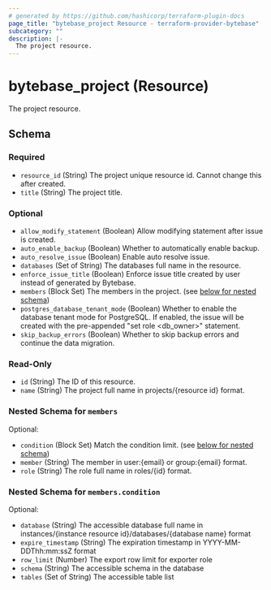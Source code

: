 ```yaml
---
# generated by https://github.com/hashicorp/terraform-plugin-docs
page_title: "bytebase_project Resource - terraform-provider-bytebase"
subcategory: ""
description: |-
  The project resource.
---
```


# bytebase_project (Resource)

The project resource.



<!-- schema generated by tfplugindocs -->
## Schema

### Required

- `resource_id` (String) The project unique resource id. Cannot change this after created.
- `title` (String) The project title.

### Optional

- `allow_modify_statement` (Boolean) Allow modifying statement after issue is created.
- `auto_enable_backup` (Boolean) Whether to automatically enable backup.
- `auto_resolve_issue` (Boolean) Enable auto resolve issue.
- `databases` (Set of String) The databases full name in the resource.
- `enforce_issue_title` (Boolean) Enforce issue title created by user instead of generated by Bytebase.
- `members` (Block Set) The members in the project. (see [below for nested schema](#nestedblock--members))
- `postgres_database_tenant_mode` (Boolean) Whether to enable the database tenant mode for PostgreSQL. If enabled, the issue will be created with the pre-appended "set role <db_owner>" statement.
- `skip_backup_errors` (Boolean) Whether to skip backup errors and continue the data migration.

### Read-Only

- `id` (String) The ID of this resource.
- `name` (String) The project full name in projects/{resource id} format.

<a id="nestedblock--members"></a>
### Nested Schema for `members`

Optional:

- `condition` (Block Set) Match the condition limit. (see [below for nested schema](#nestedblock--members--condition))
- `member` (String) The member in user:{email} or group:{email} format.
- `role` (String) The role full name in roles/{id} format.

<a id="nestedblock--members--condition"></a>
### Nested Schema for `members.condition`

Optional:

- `database` (String) The accessible database full name in instances/{instance resource id}/databases/{database name} format
- `expire_timestamp` (String) The expiration timestamp in YYYY-MM-DDThh:mm:ssZ format
- `row_limit` (Number) The export row limit for exporter role
- `schema` (String) The accessible schema in the database
- `tables` (Set of String) The accessible table list


